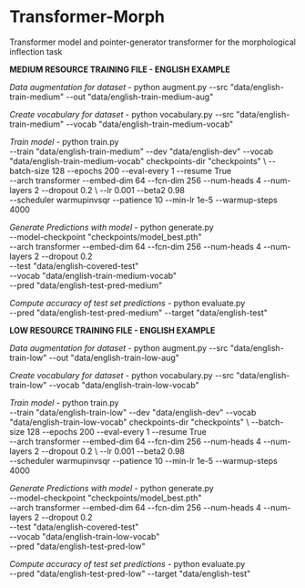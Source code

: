 # Transformer-Morph
Transformer model and pointer-generator transformer for the morphological inflection task

**MEDIUM RESOURCE TRAINING FILE - ENGLISH EXAMPLE**

*Data augmentation for dataset* - python augment.py --src "data/english-train-medium" --out "data/english-train-medium-aug"

*Create vocabulary for dataset* - python vocabulary.py --src "data/english-train-medium" --vocab "data/english-train-medium-vocab"

*Train model* - python train.py \
 --train "data/english-train-medium" --dev "data/english-dev" --vocab "data/english-train-medium-vocab" checkpoints-dir "checkpoints" \ 
 --batch-size 128 --epochs 200 --eval-every 1 --resume True \
 --arch transformer --embed-dim 64 --fcn-dim 256 --num-heads 4 --num-layers 2  --dropout 0.2 \ 
 --lr 0.001 --beta2 0.98 \
 --scheduler warmupinvsqr --patience 10 --min-lr 1e-5 --warmup-steps 4000

*Generate Predictions with model* - python generate.py \
--model-checkpoint "checkpoints/model_best.pth" \
--arch transformer --embed-dim 64 --fcn-dim 256 --num-heads 4 --num-layers 2  --dropout 0.2 \
--test "data/english-covered-test" \
--vocab "data/english-train-medium-vocab" \
--pred "data/english-test-pred-medium"

*Compute accuracy of test set predictions* - python evaluate.py \
--pred "data/english-test-pred-medium" --target "data/english-test"


**LOW RESOURCE TRAINING FILE - ENGLISH EXAMPLE**

*Data augmentation for dataset* - python augment.py --src "data/english-train-low" --out "data/english-train-low-aug"

*Create vocabulary for dataset* - python vocabulary.py --src "data/english-train-low" --vocab "data/english-train-low-vocab"

*Train model* - python train.py \
 --train "data/english-train-low" --dev "data/english-dev" --vocab "data/english-train-low-vocab" checkpoints-dir "checkpoints" \ 
 --batch-size 128 --epochs 200 --eval-every 1 --resume True \
 --arch transformer --embed-dim 64 --fcn-dim 256 --num-heads 4 --num-layers 2  --dropout 0.2 \ 
 --lr 0.001 --beta2 0.98 \
 --scheduler warmupinvsqr --patience 10 --min-lr 1e-5 --warmup-steps 4000

*Generate Predictions with model* - python generate.py \
--model-checkpoint "checkpoints/model_best.pth" \
--arch transformer --embed-dim 64 --fcn-dim 256 --num-heads 4 --num-layers 2  --dropout 0.2 \
--test "data/english-covered-test" \
--vocab "data/english-train-low-vocab" \
--pred "data/english-test-pred-low"

*Compute accuracy of test set predictions* - python evaluate.py \
--pred "data/english-test-pred-low" --target "data/english-test"